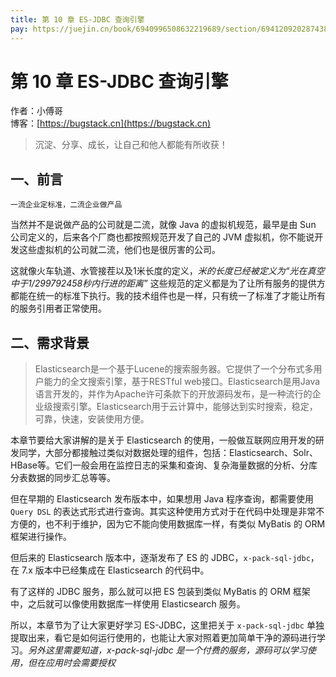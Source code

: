 ```yaml
---
title: 第 10 章 ES-JDBC 查询引擎
pay: https://juejin.cn/book/6940996508632219689/section/6941209202874384423
---
```


# 第 10 章 ES-JDBC 查询引擎

作者：小傅哥
<br/>博客：[https://bugstack.cn](https://bugstack.cn)

>沉淀、分享、成长，让自己和他人都能有所收获！

## 一、前言

`一流企业定标准，二流企业做产品`

当然并不是说做产品的公司就是二流，就像 Java 的虚拟机规范，最早是由 Sun 公司定义的，后来各个厂商也都按照规范开发了自己的 JVM 虚拟机，你不能说开发这些虚拟机的公司就二流，他们也是很厉害的公司。

这就像火车轨道、水管接茬以及1米长度的定义，*米的长度已经被定义为“光在真空中于1/299792458秒内行进的距离”* 这些规范的定义都是为了让所有服务的提供方都能在统一的标准下执行。我的技术组件也是一样，只有统一了标准了才能让所有的服务引用者正常使用。

## 二、需求背景

>Elasticsearch是一个基于Lucene的搜索服务器。它提供了一个分布式多用户能力的全文搜索引擎，基于RESTful web接口。Elasticsearch是用Java语言开发的，并作为Apache许可条款下的开放源码发布，是一种流行的企业级搜索引擎。Elasticsearch用于云计算中，能够达到实时搜索，稳定，可靠，快速，安装使用方便。

本章节要给大家讲解的是关于 Elasticsearch 的使用，一般做互联网应用开发的研发同学，大部分都接触过类似对数据处理的组件，包括：Elasticsearch、Solr、HBase等。它们一般会用在监控日志的采集和查询、复杂海量数据的分析、分库分表数据的同步汇总等等。

但在早期的 Elasticsearch 发布版本中，如果想用 Java 程序查询，都需要使用 `Query DSL` 的表达式形式进行查询。其实这种使用方式对于在代码中处理是非常不方便的，也不利于维护，因为它不能向使用数据库一样，有类似 MyBatis 的 ORM 框架进行操作。

但后来的 Elasticsearch 版本中，逐渐发布了 ES 的 JDBC，`x-pack-sql-jdbc`，在 7.x 版本中已经集成在 Elasticsearch 的代码中。

有了这样的 JDBC 服务，那么就可以把 ES 包装到类似 MyBatis 的 ORM 框架中，之后就可以像使用数据库一样使用 Elasticsearch 服务。

所以，本章节为了让大家更好学习 ES-JDBC，这里把关于 `x-pack-sql-jdbc` 单独提取出来，看它是如何运行使用的，也能让大家对照着更加简单干净的源码进行学习。*另外这里需要知道，x-pack-sql-jdbc 是一个付费的服务，源码可以学习使用，但在应用时会需要授权*